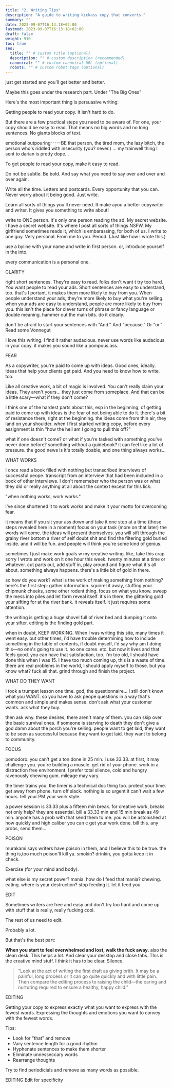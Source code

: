 ```yaml
---
title: "2. Writing Tips"
description: "A guide to writing kickass copy that converts."
summary: ""
date: 2023-09-07T16:13:18+02:00
lastmod: 2023-09-07T16:13:18+02:00
draft: false
weight: 910
toc: true
seo:
  title: "" # custom title (optional)
  description: "" # custom description (recommended)
  canonical: "" # custom canonical URL (optional)
  robots: "" # custom robot tags (optional)
---
```


just get started and you'll get better and better.

Maybe this goes under the research part. Under "The Big Ones"

Here's the most important thing is persuasive writing:

Getting people to read your copy. It isn't hard to do.

But there are a few practical steps you need to be aware of. For one, your copy should be easy to read. That means no big words and no long sentences. No giants blocks of text.

emotional outpouring-----BE that person, the tired mom, the lazy bitch, the person who's riddled with insecurity (you? never.) ... my trainwell thing I sent to darian is pretty dope...

To get people to read your copy, make it easy to read.

Do not be subtle. Be bold. And say what you need to say over and over and over again.

Write all the time. Letters and postcards. Every opportunity that you can. Never worry about it being good. Just write.

Learn all sorts of things you'll never need. It make ayou a better copywriter and writer. It gives you something to write about!



write to ONE person. it's only one person reading the ad. My secret website. I have a secret website. It's where I post all sorts of things NSFW. My girlfriend sometimes reads it, which is embarassing, for both of us. I write to one guy. Very personal. From me to you. Period. (Just like how I wrote this.)

use a byline with your name and write in first person. or, introduce yourself in the into.

every communication is a personal one.

CLARITY



right short sentences. They're easy to read. folks don't want t try too hard.  You want people to read your ads. Short sentences are easy to understand, too. that's I portant. it makes them more likely to buy from you. When people understand your ads, they're more likely to buy what you're selling. when your ads are easy to understand, people are more likely to buy from you. this isn't the place for clever turns of phrase or fancy language or double meaning. hammer out the main bits. do it clearly.

don't be afraid to start your sentences with "And." And "because." Or "or." Read some Vonnegut

I love this writing. I find it rather audacious. never use words like audacious in your copy. it makes you sound like a pompous ass.

FEAR

As a copywriter, you're paid to come up with ideas. Good ones, ideally. Ideas that help your clients get paid. And you need to know how to write, too.

Like all creative work, a bit of magic is involved. You can't really claim your ideas. They aren't yours… they just come from someplace. And that can be a little scary—what if they don't come?

I think one of the hardest parts about this, esp in the beginning, of getting paid to come up with ideas is the fear of not being able to do it. there's a bit of resistance there, right at the beginning. the ideas come from thin air, they land on your shoulder. when I first started writing copy, before every assignment is thin "how the hell am I going to pull this off?"

what if one doesn't come? or what if you're tasked with something you've never done before? something without a guidebook? it can feel like a lot of pressure. the good news is it's totally doable, and one thing always works…

WHAT WORKS

I once read a book filled with nothing but transcribed interviews of successful peope. transcript from an interview that had been included in a book of other interviews. I don't rememeber who the person was or what they did or really anything at all about the context except for this lick:

"when nothing works, work works."

i've since shortened it to work works and make it your motto for overcoming fear.

it means that if you sit your ass down and take it one step at a time (those steps revealed here in a moment) focus on your task (more on that later) the words will come. the ideas will present themselves. you will sift through the grainy river bottom a river of self doubt shit and find the filtering gold buried inside. and it will be fun. and people will think you're some kind of genius.

sometimes I just make work goals w my creative writing. like, take this crap sorry I wrote and work on it one hour this week. twenty minutes at a time or whatever. cut parts out, add stuff in, play around and figure what it's all about. something always happens. there's a little bit of gold in there.

so how do you work? what is the work of making something from nothing? here's the first step: gather information. squirrel it away, stuffing your chipmunk cheeks, some other rodent thing. focus on what you know. sweep the mess into piles and let form reveal itself. it's in there, the glittering gold your sifting for at the river bank. it reveals itself. it just requires some attention.

the writing is getting a huge shovel full of river bed and dumping it onto your sifter. editing is the finding gold part.

when in doubt, KEEP WORKING. When I was writing this site, many times it went easy. but other times, i'd have trouble determining how to include something in the table of contents, if doubt myself, i'd say why am I doing this—no one's going to use it. no one cares. etc. but now it lives and that feels good. you can have that satisfaction, too. i'm too old, I should have done this when I was 15. I have too much coming up, this is a waste of time. there are real problems in the world, I should apply myself to those. but you know what? fuck all that. grind through and finish the project.

WHAT DO THEY WANT

I took a trumpet lesson one time. god, the questionnaire… I still don't know what you WANT. so you have to ask peope questions in a way that's common and simple and makes sense. don't ask what your customer wants. ask what they buy.

then ask why. these desires, there aren't many of them. you can skip over the basic survival ones. if someone is starving to death they don't give a god damn about the porch you're selling. people want to get laid, they want to be seen as successful because they want to get laid. they want to belong to community.

FOCUS

pomodoro. you can't get a ton done in 25 min. I use 33.33. at first, it may challenge you. you're building a muscle. get rid of your phone. work in a distraction free environment. I prefer total silence, cold and hungry ravenously chewing gum. mileage may vary.

the timer trains you. the timer is a technical doc thing too.
protect your time. get away from phone. turn off slack. nothing is so urgent it can't wait a few hours. tell your PM your work style.

a power session is 33.33 plus a fifteen min break. for creative work, breaks not only help? they are essential. bill a 33.33 min and 15 min break as 49 min. anyone has a prob with that send them to me. you will be astonished at how quickly and high caliber you can c get your work done. bill this. any probs, send them…

POISON

murakami says writers have poison in them, and I believe this to be true. the thing is,too much poison'll kill ya. smokin? drinkin, you gotta keep it in check.

Exercise (for your mind and body).

what else is my secret power? mania. how do I feed that mania? chewing. eating. where is your destruction? stop feeding it. let it feed you.

EDIT

Sometimes writers are free and easy and don't try too hard and come up with stuff that is really, really fucking cool.

The rest of us need to edit.

Probably a lot.

But that's the best part:

**When you start to feel overwhelmed and lost, walk the fuck away.** also the clean desk. This helps a lot. And clear your desktop and close tabs. This is the creative mind stuff. I think it has to be clear. Silence.

> "Look at the act of writing the first draft as giving brith. It may be a painful, long process or it can go quite quickly and with little pain. Then compare the editing process to raising the child&mdash;the caring and nurturing required to ensure a healthy, happy child."

EDITING

Getting your copy to express exactly what you want to express with the fewest words. Expressing the thoughts and emotions you want to convey with the fewest words.

Tips:
* Look for "that" and remove
* Vary sentence length for a good rhythm
* Hyphenate sentences to make them shorter
* Eliminate unnesseccary words
* Rearrange thoughts

Try to find periodicials and remove as many words as possible.



EDITING
Edit for specificity <link>

